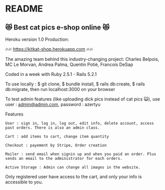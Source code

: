 # README

## 😻 Best cat pics e-shop online 😻

Heroku version 1.0 Production:

🔥🔥 https://kitkat-shop.herokuapp.com 🔥🔥

The amazing team behind this industry-changing project: Charles Belpois, MC Le Morvan, Andrea Palma, Quentin Potié, Francois DeSap

Coded in a week with Ruby 2.5.1 - Rails 5.2.1

To use locally : $ git clone, $ bundle install, $ rails db:create, $ rails db:migrate, then run localhost:3000 on your browser

To test admin features (like uploading dick pics instead of cat pics 🙀), use user : admin@admin.com, password : azertyu


Features

    User : sign in, log in, log out, edit info, delete account, access past orders. There is also an admin class.

    Cart : add items to cart, change item quantity

    Checkout : payement by Stripe, Order creation

    Mailer : send email when signin up and when you paid an order. Plus sends an email to the administrator for each orders.

    Active Storage : Admin can change all images in the website.

Only registered user have access to the cart, and only your info is accessible to you.
